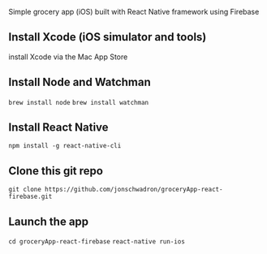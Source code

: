 Simple grocery app (iOS) built with React Native framework using Firebase

## Install Xcode (iOS simulator and tools)
install Xcode via the Mac App Store

## Install Node and Watchman
`brew install node`
`brew install watchman`

## Install React Native
`npm install -g react-native-cli`

## Clone this git repo
`git clone https://github.com/jonschwadron/groceryApp-react-firebase.git`

## Launch the app
`cd groceryApp-react-firebase`
`react-native run-ios`
